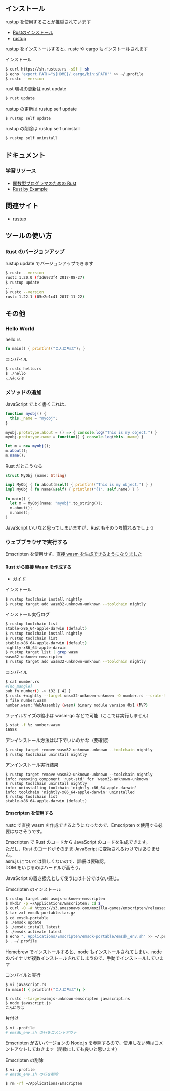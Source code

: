 ## インストール

rustup を使用することが推奨されています  
- [Rustのインストール](https://www.rust-lang.org/ja-JP/install.html)
- [rustup](https://github.com/rust-lang-nursery/rustup.rs/blob/master/README.md)

rustup をインストールすると、rustc や cargo もインストールされます

インストール
````sh
$ curl https://sh.rustup.rs -sSf | sh
$ echo 'export PATH="${HOME}/.cargo/bin:$PATH"' >> ~/.profile
$ rustc --version
````

rust 環境の更新は rust update
````sh
$ rust update
````

rustup の更新は rustup self update
````sh
$ rustup self update
````

rustup の削除は rustup self uninstall
````sh
$ rustup self uninstall
````

## ドキュメント

### 学習リソース
- [関数型プログラマのための Rust](http://postd.cc/rust-for-functional-programmers/)
- [Rust by Example](http://rust-lang-ja.org/rust-by-example/)

## 関連サイト
- [rustup](https://github.com/rust-lang-nursery/rustup.rs)

## ツールの使い方

### Rust のバージョンアップ
rustup update でバージョンアップできます

````sh
$ rustc --version
rustc 1.20.0 (f3d6973f4 2017-08-27)
$ rustup update
...
$ rustc --version
rustc 1.22.1 (05e2e1c41 2017-11-22)
````

## その他

### Hello World

hello.rs
````rust
fn main() { println!("こんにちは"); }
````

コンパイル
````sh
$ rustc hello.rs
$ ./hello
こんにちは
````

### メソッドの追加
JavaScript でよく書くこれは、
````javascript
function myobj() {
  this._name = "myobj";
}

myobj.prototype.about = () => { console.log("This is my object.") }
myobj.prototype.name = function() { console.log(this._name) }

let m = new myobj();
m.about();
m.name();
````

Rust だとこうなる
````rust
struct MyObj {name: String}

impl MyObj { fn about(&self) { println!("This is my object.") } }
impl MyObj { fn name(&self) { println!("{}", self.name) } }

fn main() {
  let m = MyObj{name: "myobj".to_string()};
  m.about();
  m.name();
}
````

JavaScript いいなと思ってしまいますが、Rust もそのうち慣れるでしょう

### ウェブブラウザで実行する
Emscripten を使用せず、[直接 wasm を生成できるようになりました](https://www.hellorust.com/news/native-wasm-target.html)

#### Rust から直接 Wasm を作成する

- [ガイド](https://www.hellorust.com/setup/wasm-target/)

インストール
````sh
$ rustup toolchain install nightly
$ rustup target add wasm32-unknown-unknown --toolchain nightly
````

インストール実行ログ
````sh
$ rustup toolchain list
stable-x86_64-apple-darwin (default)
$ rustup toolchain install nightly
$ rustup toolchain list
stable-x86_64-apple-darwin (default)
nightly-x86_64-apple-darwin
$ rustup target list | grep wasm
wasm32-unknown-emscripten
$ rustup target add wasm32-unknown-unknown --toolchain nightly
````

コンパイル
````sh
$ cat number.rs
#[no_mangle]
pub fn number() -> i32 { 42 }
$ rustc +nightly --target wasm32-unknown-unknown -O number.rs --crate-type=cdylib
$ file number.wasm 
number.wasm: WebAssembly (wasm) binary module version 0x1 (MVP)
````

ファイルサイズの縮小は wasm-gc などで可能（ここでは実行しません）
````sh
$ stat -f %z number.wasm 
16558
````

アンインストール方法は以下でいいのかな（要確認）
````sh
$ rustup target remove wasm32-unknown-unknown --toolchain nightly
$ rustup toolchain uninstall nightly
````

アンインストール実行結果
````
$ rustup target remove wasm32-unknown-unknown --toolchain nightly
info: removing component 'rust-std' for 'wasm32-unknown-unknown'
$ rustup toolchain uninstall nightly
info: uninstalling toolchain 'nightly-x86_64-apple-darwin'
info: toolchain 'nightly-x86_64-apple-darwin' uninstalled
$ rustup toolchain list
stable-x86_64-apple-darwin (default)
````

#### Emscripten を使用する
rustc で直接 wasm を作成できるようになったので、Emscripten を使用する必要はなさそうです。

Emscripten で Rust のコードから JavaScript のコードを生成できます。  
ただし、Rust のコードがそのまま JavaScript に変換されるわけではありません。  
asm.js については詳しくないので、詳細は要確認。  
DOM をいじるのはハードルが高そう。

JavaScript の置き換えとして使うには十分ではない感じ。

Emscripten のインストール
````sh
$ rustup target add asmjs-unknown-emscripten
$ mkdir -p ~/Applications/Emscripten; cd $_
$ curl -O -# https://s3.amazonaws.com/mozilla-games/emscripten/releases/emsdk-portable.tar.gz
$ tar zxf emsdk-portable.tar.gz
$ cd emsdk-portable
$ ./emsdk update
$ ./emsdk install latest
$ ./emsdk activate latest
$ echo ". Applications/Emscripten/emsdk-portable/emsdk_env.sh" >> ~/.profile
$ . ~/.profile
````

Homebrew でインストールすると、node もインストールされてしまい、node のバイナリが複数インストールされてしまうので、手動でインストールしています

コンパイルと実行
````sh
$ vi javascript.rs 
fn main() { println!("こんにちは"); }

$ rustc --target=asmjs-unknown-emscripten javascript.rs
$ node javascript.js
こんにちは
````

片付け
````sh
$ vi .profile
# emsdk_env.sh の行をコメントアウト
````

Emscripten が古いバージョンの Node.js を参照するので、使用しない時はコメントアウトしておきます（関数にしても良いと思います）

Emscripten の削除
````sh
$ vi .profile
# emsdk_env.sh の行を削除

$ rm -rf ~/Applications/Emscripten
````
